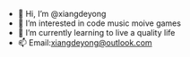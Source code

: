 - 👋 Hi, I’m @xiangdeyong
- 👀 I’m interested in code music moive games
- 🌱 I’m currently learning to live a quality life
- 📫 Email:xiangdeyong@outlook.com

<!---
xiangdeyong/xiangdeyong is a ✨ special ✨ repository because its `README.md` (this file) appears on your GitHub profile.
You can click the Preview link to take a look at your changes.
--->

